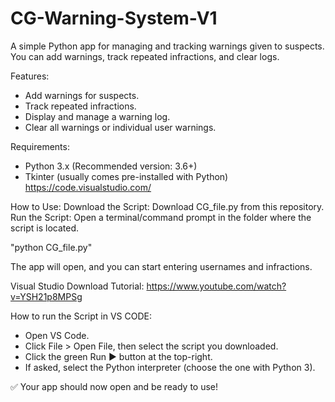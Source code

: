 # CG-Warning-System-V1

A simple Python app for managing and tracking warnings given to suspects. You can add warnings, track repeated infractions, and clear logs.

Features:
- Add warnings for suspects.
- Track repeated infractions.
- Display and manage a warning log.
- Clear all warnings or individual user warnings.

Requirements:
- Python 3.x (Recommended version: 3.6+)
- Tkinter (usually comes pre-installed with Python)
https://code.visualstudio.com/

How to Use:
Download the Script: Download CG_file.py from this repository.
Run the Script:
Open a terminal/command prompt in the folder where the script is located.

"python CG_file.py"

The app will open, and you can start entering usernames and infractions.

Visual Studio Download Tutorial:
https://www.youtube.com/watch?v=YSH21p8MPSg


How to run the Script in VS CODE:
- Open VS Code.
- Click File > Open File, then select the script you downloaded.
- Click the green Run ▶ button at the top-right.
- If asked, select the Python interpreter (choose the one with Python 3).

✅ Your app should now open and be ready to use!
